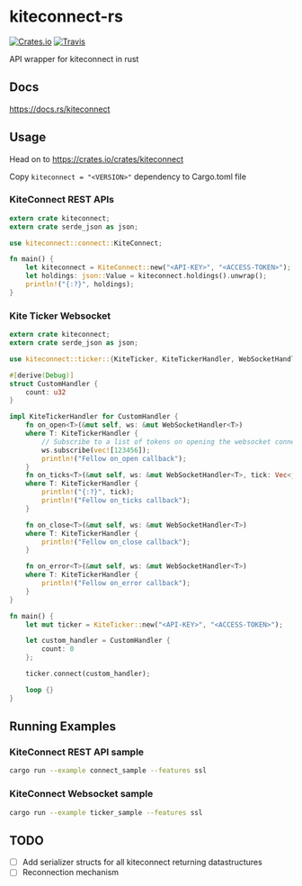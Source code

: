 # kiteconnect-rs
[![Crates.io](https://img.shields.io/crates/v/kiteconnect.svg)](https://crates.io/crates/kiteconnect)
[![Travis](https://img.shields.io/travis/zerodhatech/kiteconnect-rs.svg)](https://travis-ci.org/zerodhatech/kiteconnect-rs/)

API wrapper for kiteconnect in rust


## Docs

https://docs.rs/kiteconnect

## Usage

Head on to https://crates.io/crates/kiteconnect

Copy `kiteconnect = "<VERSION>"` dependency to Cargo.toml file


### KiteConnect REST APIs

```rust
extern crate kiteconnect;
extern crate serde_json as json;

use kiteconnect::connect::KiteConnect;

fn main() {
    let kiteconnect = KiteConnect::new("<API-KEY>", "<ACCESS-TOKEN>");
    let holdings: json::Value = kiteconnect.holdings().unwrap();
    println!("{:?}", holdings);
}
```

### Kite Ticker Websocket

```rust
extern crate kiteconnect;
extern crate serde_json as json;

use kiteconnect::ticker::{KiteTicker, KiteTickerHandler, WebSocketHandler}

#[derive(Debug)]
struct CustomHandler {
    count: u32
}

impl KiteTickerHandler for CustomHandler {
    fn on_open<T>(&mut self, ws: &mut WebSocketHandler<T>)
    where T: KiteTickerHandler {
        // Subscribe to a list of tokens on opening the websocket connection
        ws.subscribe(vec![123456]);
        println!("Fellow on_open callback");
    }
    fn on_ticks<T>(&mut self, ws: &mut WebSocketHandler<T>, tick: Vec<json::Value>)
    where T: KiteTickerHandler {
        println!("{:?}", tick);
        println!("Fellow on_ticks callback");
    }

    fn on_close<T>(&mut self, ws: &mut WebSocketHandler<T>)
    where T: KiteTickerHandler {
        println!("Fellow on_close callback");
    }

    fn on_error<T>(&mut self, ws: &mut WebSocketHandler<T>)
    where T: KiteTickerHandler {
        println!("Fellow on_error callback");
    }
}

fn main() {
    let mut ticker = KiteTicker::new("<API-KEY>", "<ACCESS-TOKEN>");

    let custom_handler = CustomHandler {
        count: 0
    };

    ticker.connect(custom_handler);

    loop {}
}

```

## Running Examples

### KiteConnect REST API sample

```bash
cargo run --example connect_sample --features ssl
```

### KiteConnect Websocket sample
```bash
cargo run --example ticker_sample --features ssl
```

## TODO
- [ ] Add serializer structs for all kiteconnect returning datastructures
- [ ] Reconnection mechanism
